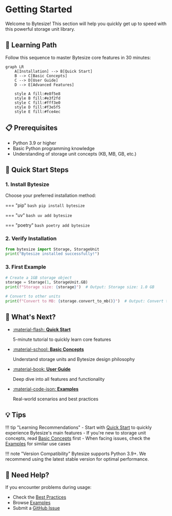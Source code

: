 # Getting Started

Welcome to Bytesize! This section will help you quickly get up to speed with this powerful storage unit library.

## 🎯 Learning Path

Follow this sequence to master Bytesize core features in 30 minutes:

```mermaid
graph LR
    A[Installation] --> B[Quick Start]
    B --> C[Basic Concepts]
    C --> D[User Guide]
    D --> E[Advanced Features]
    
    style A fill:#e8f5e8
    style B fill:#e3f2fd
    style C fill:#fff3e0
    style D fill:#f3e5f5
    style E fill:#fce4ec
```

## 📋 Prerequisites

- Python 3.9 or higher
- Basic Python programming knowledge
- Understanding of storage unit concepts (KB, MB, GB, etc.)

## 🚀 Quick Start Steps

### 1. Install Bytesize
Choose your preferred installation method:

=== "pip"
    ```bash
    pip install bytesize
    ```

=== "uv"
    ```bash
    uv add bytesize
    ```

=== "poetry"
    ```bash
    poetry add bytesize
    ```

### 2. Verify Installation
```python
from bytesize import Storage, StorageUnit
print("Bytesize installed successfully!")
```

### 3. First Example
```python
# Create a 1GB storage object
storage = Storage(1, StorageUnit.GB)
print(f"Storage size: {storage}")  # Output: Storage size: 1.0 GB

# Convert to other units
print(f"Convert to MB: {storage.convert_to_mb()}")  # Output: Convert to MB: 1000.0 MB
```

## 📖 What's Next?

<div class="grid cards" markdown>

-   [:material-flash: **Quick Start**](quick-start.md)
    
    5-minute tutorial to quickly learn core features

-   [:material-school: **Basic Concepts**](concepts.md)
    
    Understand storage units and Bytesize design philosophy

-   [:material-book: **User Guide**](../user-guide/index.md)
    
    Deep dive into all features and functionality

-   [:material-code-json: **Examples**](../examples/index.md)
    
    Real-world scenarios and best practices

</div>

## 💡 Tips

!!! tip "Learning Recommendations"
    - Start with [Quick Start](quick-start.md) to quickly experience Bytesize's main features
    - If you're new to storage unit concepts, read [Basic Concepts](concepts.md) first
    - When facing issues, check the [Examples](../examples/index.md) for similar use cases

!!! note "Version Compatibility"
    Bytesize supports Python 3.9+. We recommend using the latest stable version for optimal performance.

## 🤝 Need Help?

If you encounter problems during usage:

- Check the [Best Practices](../user-guide/best-practices.md)
- Browse [Examples](../examples/index.md)
- Submit a [GitHub Issue](https://github.com/your-username/bytesize/issues)